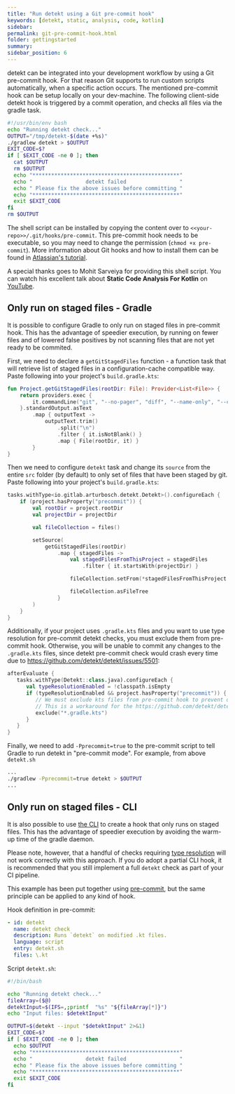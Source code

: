 ```yaml
---
title: "Run detekt using a Git pre-commit hook"
keywords: [detekt, static, analysis, code, kotlin]
sidebar: 
permalink: git-pre-commit-hook.html
folder: gettingstarted
summary:
sidebar_position: 6
---
```


detekt can be integrated into your development workflow by using a Git pre-commit hook.
For that reason Git supports to run custom scripts automatically, when a specific action occurs.
The mentioned pre-commit hook can be setup locally on your dev-machine.
The following client-side detekt hook is triggered by a commit operation, and checks all files via the gradle task.

```bash
#!/usr/bin/env bash
echo "Running detekt check..."
OUTPUT="/tmp/detekt-$(date +%s)"
./gradlew detekt > $OUTPUT
EXIT_CODE=$?
if [ $EXIT_CODE -ne 0 ]; then
  cat $OUTPUT
  rm $OUTPUT
  echo "***********************************************"
  echo "                 detekt failed                 "
  echo " Please fix the above issues before committing "
  echo "***********************************************"
  exit $EXIT_CODE
fi
rm $OUTPUT
```

The shell script can be installed by copying the content over to `<<your-repo>>/.git/hooks/pre-commit`.
This pre-commit hook needs to be executable, so you may need to change the permission (`chmod +x pre-commit`).
More information about Git hooks and how to install them can be found in 
[Atlassian's tutorial](https://www.atlassian.com/git/tutorials/git-hooks).

A special thanks goes to Mohit Sarveiya for providing this shell script.
You can watch his excellent talk about **Static Code Analysis For Kotlin** on 
[YouTube](https://www.youtube.com/watch?v=LT6m5_LO2DQ).

## Only run on staged files - Gradle

It is possible to configure Gradle to only run on staged files in pre-commit hook. 
This has the advantage of speedier execution, by running on fewer files and 
of lowered false positives by not scanning files that are not yet ready to be commited. 

First, we need to declare a `getGitStagedFiles` function - a function task that will retrieve list of staged files
in a configuration-cache compatible way. Paste following into your project's `build.gradle.kts`:

```kotlin
fun Project.getGitStagedFiles(rootDir: File): Provider<List<File>> {
    return providers.exec {
        it.commandLine("git", "--no-pager", "diff", "--name-only", "--cached")
    }.standardOutput.asText
        .map { outputText ->
            outputText.trim()
                .split("\n")
                .filter { it.isNotBlank() }
                .map { File(rootDir, it) }
        }
}
```

Then we need to configure `detekt` task and change its `source` from the entire `src` folder (by default) to only set of
files that have been staged by git. Paste following into your project's `build.gradle.kts`:

```kotlin
tasks.withType<io.gitlab.arturbosch.detekt.Detekt>().configureEach {
    if (project.hasProperty("precommit")) {
        val rootDir = project.rootDir
        val projectDir = projectDir

        val fileCollection = files()

        setSource(
            getGitStagedFiles(rootDir)
                .map { stagedFiles ->
                    val stagedFilesFromThisProject = stagedFiles
                        .filter { it.startsWith(projectDir) }

                    fileCollection.setFrom(*stagedFilesFromThisProject.toTypedArray())

                    fileCollection.asFileTree
                }
        )
    }
}
```

Additionally, if your project uses `.gradle.kts` files and you want to use type resolution for pre-commit detekt checks,
you must exclude them from pre-commit hook. Otherwise, you will be unable to commit any changes to the
`.gradle.kts` files, since detekt pre-commit check would crash every time due to https://github.com/detekt/detekt/issues/5501:
 
```kotlin
afterEvaluate {
   tasks.withType(Detekt::class.java).configureEach {
      val typeResolutionEnabled = !classpath.isEmpty 
      if (typeResolutionEnabled && project.hasProperty("precommit")) {
         // We must exclude kts files from pre-commit hook to prevent detekt from crashing
         // This is a workaround for the https://github.com/detekt/detekt/issues/5501
         exclude("*.gradle.kts")
      }
   }
}
```

Finally, we need to add `-Pprecommit=true` to the pre-commit script to tell Gradle to run detekt in "pre-commit mode".
For example, from above `detekt.sh` 

```bash
...
./gradlew -Pprecommit=true detekt > $OUTPUT
...
```

## Only run on staged files - CLI

It is also possible to use [the CLI](cli.mdx) to create a hook that only runs on staged files. This has the advantage of speedier execution by avoiding the warm-up time of the gradle daemon.

Please note, however, that a handful of checks requiring [type resolution](type-resolution.md) will not work correctly with this approach. If you do adopt a partial CLI hook, it is recommended that you still implement a full `detekt` check as part of your CI pipeline.

This example has been put together using [pre-commit](https://pre-commit.com/), but the same principle can be applied to any kind of hook. 

Hook definition in pre-commit:

```yml
- id: detekt
  name: detekt check
  description: Runs `detekt` on modified .kt files.
  language: script
  entry: detekt.sh
  files: \.kt
```

Script `detekt.sh`:

```bash
#!/bin/bash

echo "Running detekt check..."
fileArray=($@)
detektInput=$(IFS=,;printf  "%s" "${fileArray[*]}")
echo "Input files: $detektInput"

OUTPUT=$(detekt --input "$detektInput" 2>&1)
EXIT_CODE=$?
if [ $EXIT_CODE -ne 0 ]; then
  echo $OUTPUT
  echo "***********************************************"
  echo "                 detekt failed                 "
  echo " Please fix the above issues before committing "
  echo "***********************************************"
  exit $EXIT_CODE
fi
```
